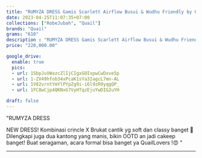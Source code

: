 ```yaml
---
title: "RUMYZA DRESS Gamis Scarlett Airflow Busui & Wudhu Friendly by Quail Hijab"
date: 2023-04-25T11:07:35+07:00
collections: ["RobeJubah", "Quail"]
brands: "Quail"
grams: "610"
description : "RUMYZA DRESS Gamis Scarlett Airflow Busui & Wudhu Friendly by Quail Hijab"
price: "220,000.00"

google_drive:
  enable: true
  pics:
  - url: 1SbpJuVWazcZlIjCIgxGOIxpwCwDxve5p
  - url: 1-ZV49hfob34xPcaK1sYa3IagcL7mn-AL
  - url: 1V82vrntYmYlPYpZg9i-i6l9zR9yqgQP_
  - url: 1FC8wCjp4QKNxG7VyHTqzEjuYwDIG2uYH

draft: false
---
```


"RUMYZA DRESS

NEW DRESS! Kombinasi crincle X Brukat cantik yg soft dan classy banget 💖 Dilengkapi juga dua kantong yang manis, bikin OOTD an jadi cakeep banget! Buat seragaman, acara formal bisa banget ya QuailLovers !😍 "


---    
 
